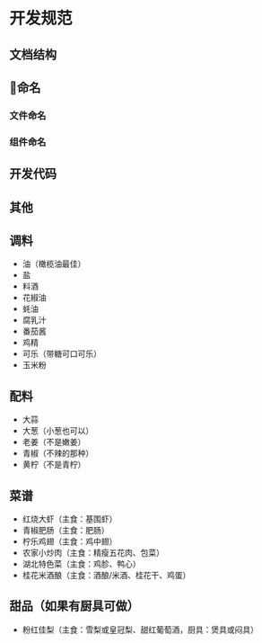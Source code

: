 开发规范
=======

## 文档结构

## 命名

### 文件命名

### 组件命名


## 开发代码

## 其他

## 调料

- 油（橄榄油最佳）
- 盐
- 料酒
- 花椒油
- 蚝油
- 腐乳汁
- 番茄酱
- 鸡精
- 可乐（带糖可口可乐）
- 玉米粉

## 配料

- 大蒜
- 大葱（小葱也可以）
- 老姜（不是嫩姜）
- 青椒（不辣的那种）
- 黄柠（不是青柠）

## 菜谱

- 红烧大虾（主食：基围虾）
- 青椒肥肠（主食：肥肠）
- 柠乐鸡翅（主食：鸡中翅）
- 农家小炒肉（主食：精瘦五花肉、包菜）
- 湖北特色菜（主食：鸡胗、鸭心）
- 桂花米酒酿（主食：酒酿/米酒、桂花干、鸡蛋）

## 甜品（如果有厨具可做）

- 粉红佳梨（主食：雪梨或皇冠梨、甜红葡萄酒，厨具：煲具或闷具）